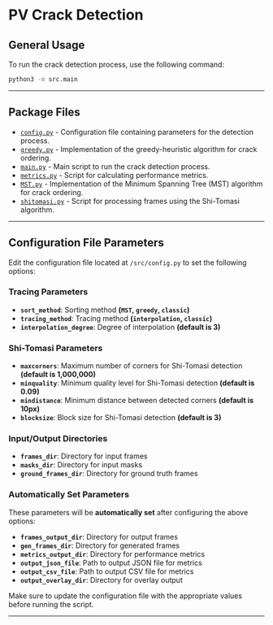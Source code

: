 
# PV Crack Detection

## General Usage
To run the crack detection process, use the following command:
```bash
python3 -m src.main
```

---

## Package Files
- [`config.py`](./config.py) - Configuration file containing parameters for the detection process.
- [`greedy.py`](./greedy.py) - Implementation of the greedy-heuristic algorithm for crack ordering.
- [`main.py`](./main.py) - Main script to run the crack detection process.
- [`metrics.py`](./metrics.py) - Script for calculating performance metrics.
- [`MST.py`](./MST.py) - Implementation of the Minimum Spanning Tree (MST) algorithm for crack ordering.
- [`shitomasi.py`](./shitomasi.py) - Script for processing frames using the Shi-Tomasi algorithm.

---

## Configuration File Parameters
Edit the configuration file located at `/src/config.py` to set the following options:

### Tracing Parameters
- **`sort_method`**: Sorting method **(`MST`, `greedy`, `classic`)**
- **`tracing_method`**: Tracing method **(`interpolation`, `classic`)**
- **`interpolation_degree`**: Degree of interpolation **(default is 3)**

### Shi-Tomasi Parameters
- **`maxcorners`**: Maximum number of corners for Shi-Tomasi detection **(default is 1,000,000)**
- **`minquality`**: Minimum quality level for Shi-Tomasi detection **(default is 0.09)**
- **`mindistance`**: Minimum distance between detected corners **(default is 10px)**
- **`blocksize`**: Block size for Shi-Tomasi detection **(default is 3)**

### Input/Output Directories
- **`frames_dir`**: Directory for input frames
- **`masks_dir`**: Directory for input masks
- **`ground_frames_dir`**: Directory for ground truth frames

### Automatically Set Parameters
These parameters will be **automatically set** after configuring the above options:
- **`frames_output_dir`**: Directory for output frames
- **`gen_frames_dir`**: Directory for generated frames
- **`metrics_output_dir`**: Directory for performance metrics
- **`output_json_file`**: Path to output JSON file for metrics
- **`output_csv_file`**: Path to output CSV file for metrics
- **`output_overlay_dir`**: Directory for overlay output

Make sure to update the configuration file with the appropriate values before running the script.

---
